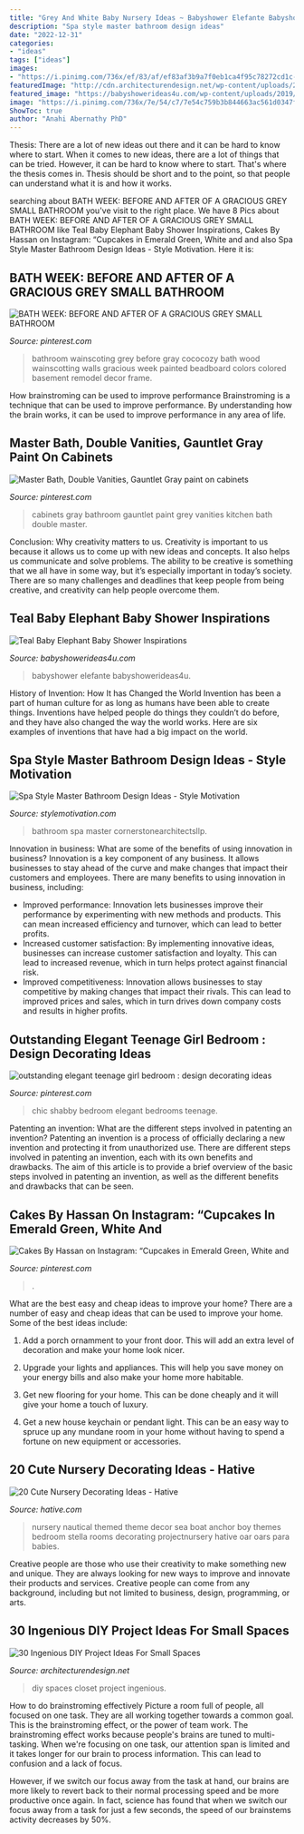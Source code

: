 ```yaml
---
title: "Grey And White Baby Nursery Ideas ~ Babyshower Elefante Babyshowerideas4u"
description: "Spa style master bathroom design ideas"
date: "2022-12-31"
categories:
- "ideas"
tags: ["ideas"]
images:
- "https://i.pinimg.com/736x/ef/83/af/ef83af3b9a7f0eb1ca4f95c78272cd1c--wainscoting-ideas-basement-wainscoting.jpg"
featuredImage: "http://cdn.architecturendesign.net/wp-content/uploads/2016/01/AD-Ingenious-DIY-Project-Ideas-For-Small-Spaces-30.jpg"
featured_image: "https://babyshowerideas4u.com/wp-content/uploads/2019/05/flower-and-soft-elephant-toy-as-centerpieces-600x904.jpg"
image: "https://i.pinimg.com/736x/7e/54/c7/7e54c759b3b844663ac561d0347ff4e8--gauntlet-gray-gray-cabinets.jpg"
ShowToc: true
author: "Anahi Abernathy PhD"
---
```



Thesis: There are a lot of new ideas out there and it can be hard to know where to start.
When it comes to new ideas, there are a lot of things that can be tried. However, it can be hard to know where to start. That's where the thesis comes in. Thesis should be short and to the point, so that people can understand what it is and how it works.

	

		
searching about BATH WEEK: BEFORE AND AFTER OF A GRACIOUS GREY SMALL BATHROOM you've visit to the right place. We have 8 Pics about BATH WEEK: BEFORE AND AFTER OF A GRACIOUS GREY SMALL BATHROOM like Teal Baby Elephant Baby Shower Inspirations, Cakes By Hassan on Instagram: “Cupcakes in Emerald Green, White and and also Spa Style Master Bathroom Design Ideas - Style Motivation. Here it is:
		
    
## BATH WEEK: BEFORE AND AFTER OF A GRACIOUS GREY SMALL BATHROOM

<img loading=lazy src="https://i.pinimg.com/736x/ef/83/af/ef83af3b9a7f0eb1ca4f95c78272cd1c--wainscoting-ideas-basement-wainscoting.jpg" onerror="this.onerror=null;this.src='https://tse3.mm.bing.net/th?id=OIP.0r1ws7lR-ogCX9qTqYQXNwHaJ4&amp;pid=15.1';" alt="BATH WEEK: BEFORE AND AFTER OF A GRACIOUS GREY SMALL BATHROOM">

_Source: pinterest.com_

>bathroom wainscoting grey before gray cococozy bath wood wainscotting walls gracious week painted beadboard colors colored basement remodel decor frame. 

	

How brainstroming can be used to improve performance
Brainstroming is a technique that can be used to improve performance. By understanding how the brain works, it can be used to improve performance in any area of life.

    
## Master Bath, Double Vanities, Gauntlet Gray Paint On Cabinets

<img loading=lazy src="https://i.pinimg.com/736x/7e/54/c7/7e54c759b3b844663ac561d0347ff4e8--gauntlet-gray-gray-cabinets.jpg" onerror="this.onerror=null;this.src='https://tse4.mm.bing.net/th?id=OIP.jnTGm9m3hgctnvmbq3t4MADhEs&amp;pid=15.1';" alt="Master Bath, Double Vanities, Gauntlet Gray paint on cabinets">

_Source: pinterest.com_

>cabinets gray bathroom gauntlet paint grey vanities kitchen bath double master. 

	

Conclusion: Why creativity matters to us.
Creativity is important to us because it allows us to come up with new ideas and concepts. It also helps us communicate and solve problems. The ability to be creative is something that we all have in some way, but it’s especially important in today’s society. There are so many challenges and deadlines that keep people from being creative, and creativity can help people overcome them.

    
## Teal Baby Elephant Baby Shower Inspirations

<img loading=lazy src="https://babyshowerideas4u.com/wp-content/uploads/2019/05/flower-and-soft-elephant-toy-as-centerpieces-600x904.jpg" onerror="this.onerror=null;this.src='https://tse2.mm.bing.net/th?id=OIP.z0sg8Msveg7FtnQ7GdNOMQHaLK&amp;pid=15.1';" alt="Teal Baby Elephant Baby Shower Inspirations">

_Source: babyshowerideas4u.com_

>babyshower elefante babyshowerideas4u. 

	

History of Invention: How It has Changed the World
Invention has been a part of human culture for as long as humans have been able to create things. Inventions have helped people do things they couldn’t do before, and they have also changed the way the world works. Here are six examples of inventions that have had a big impact on the world.

    
## Spa Style Master Bathroom Design Ideas - Style Motivation

<img loading=lazy src="http://www.stylemotivation.com/wp-content/uploads/2016/10/2-6.jpg" onerror="this.onerror=null;this.src='https://tse4.mm.bing.net/th?id=OIP.qPFwu6Mtnb5-_aPM5UT2MAHaJ4&amp;pid=15.1';" alt="Spa Style Master Bathroom Design Ideas - Style Motivation">

_Source: stylemotivation.com_

>bathroom spa master cornerstonearchitectsllp. 

	

Innovation in business: What are some of the benefits of using innovation in business?
Innovation is a key component of any business. It allows businesses to stay ahead of the curve and make changes that impact their customers and employees. There are many benefits to using innovation in business, including: 
- Improved performance: Innovation lets businesses improve their performance by experimenting with new methods and products. This can mean increased efficiency and turnover, which can lead to better profits. 
- Increased customer satisfaction: By implementing innovative ideas, businesses can increase customer satisfaction and loyalty. This can lead to increased revenue, which in turn helps protect against financial risk. 
- Improved competitiveness: Innovation allows businesses to stay competitive by making changes that impact their rivals. This can lead to improved prices and sales, which in turn drives down company costs and results in higher profits.

    
## Outstanding Elegant Teenage Girl Bedroom : Design Decorating Ideas

<img loading=lazy src="https://i.pinimg.com/736x/7e/5a/e5/7e5ae5a3046260e0dc5ea810245685a6.jpg" onerror="this.onerror=null;this.src='https://tse1.mm.bing.net/th?id=OIP.de4FAh_hPl2jvtctmZMdQQHaLK&amp;pid=15.1';" alt="outstanding elegant teenage girl bedroom : design decorating ideas">

_Source: pinterest.com_

>chic shabby bedroom elegant bedrooms teenage. 

	

Patenting an invention: What are the different steps involved in patenting an invention?
Patenting an invention is a process of officially declaring a new invention and protecting it from unauthorized use. There are different steps involved in patenting an invention, each with its own benefits and drawbacks. The aim of this article is to provide a brief overview of the basic steps involved in patenting an invention, as well as the different benefits and drawbacks that can be seen.

    
## Cakes By Hassan On Instagram: “Cupcakes In Emerald Green, White And

<img loading=lazy src="https://i.pinimg.com/736x/40/39/a2/4039a2c1c48d66b5751fac7589a77c10.jpg" onerror="this.onerror=null;this.src='https://tse4.mm.bing.net/th?id=OIP.NlaBM-nOwclh2yvqU-5LFQHaJQ&amp;pid=15.1';" alt="Cakes By Hassan on Instagram: “Cupcakes in Emerald Green, White and">

_Source: pinterest.com_

>. 

	

What are the best easy and cheap ideas to improve your home?
There are a number of easy and cheap ideas that can be used to improve your home. Some of the best ideas include:
1. Add a porch ornamment to your front door. This will add an extra level of decoration and make your home look nicer.

2. Upgrade your lights and appliances. This will help you save money on your energy bills and also make your home more habitable.

3. Get new flooring for your home. This can be done cheaply and it will give your home a touch of luxury.

4. Get a new house keychain or pendant light. This can be an easy way to spruce up any mundane room in your home without having to spend a fortune on new equipment or accessories.

    
## 20 Cute Nursery Decorating Ideas - Hative

<img loading=lazy src="https://hative.com/wp-content/uploads/2014/07/nursery-decorating-ideas/2-nautical-baby-girl-nursery.jpg" onerror="this.onerror=null;this.src='https://tse1.mm.bing.net/th?id=OIP.ABX9g5kD0Vs9sHWxfxkPOAHaLH&amp;pid=15.1';" alt="20 Cute Nursery Decorating Ideas - Hative">

_Source: hative.com_

>nursery nautical themed theme decor sea boat anchor boy themes bedroom stella rooms decorating projectnursery hative oar oars para babies. 

	

Creative people are those who use their creativity to make something new and unique. They are always looking for new ways to improve and innovate their products and services. Creative people can come from any background, including but not limited to business, design, programming, or arts.

    
## 30 Ingenious DIY Project Ideas For Small Spaces

<img loading=lazy src="http://cdn.architecturendesign.net/wp-content/uploads/2016/01/AD-Ingenious-DIY-Project-Ideas-For-Small-Spaces-30.jpg" onerror="this.onerror=null;this.src='https://tse1.mm.bing.net/th?id=OIP.tQ7puYful74iveYi7ckWmwHaLH&amp;pid=15.1';" alt="30 Ingenious DIY Project Ideas For Small Spaces">

_Source: architecturendesign.net_

>diy spaces closet project ingenious. 

	

How to do brainstroming effectively
Picture a room full of people, all focused on one task. They are all working together towards a common goal. This is the brainstroming effect, or the power of team work.
The brainstroming effect works because people's brains are tuned to multi-tasking. When we're focusing on one task, our attention span is limited and it takes longer for our brain to process information. This can lead to confusion and a lack of focus.

However, if we switch our focus away from the task at hand, our brains are more likely to revert back to their normal processing speed and be more productive once again. In fact, science has found that when we switch our focus away from a task for just a few seconds, the speed of our brainstems activity decreases by 50%.

